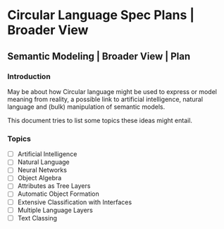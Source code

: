 Circular Language Spec Plans | Broader View
===========================================

Semantic Modeling | Broader View | Plan
---------------------------------------

### Introduction

May be about how Circular language might be used to express or model meaning from reality, a possible link to artificial intelligence, natural language and (bulk) manipulation of semantic models.

This document tries to list some topics these ideas might entail.

### Topics

- [ ] Artificial Intelligence
- [ ] Natural Language
- [ ] Neural Networks
- [ ] Object Algebra
- [ ] Attributes as Tree Layers
- [ ] Automatic Object Formation
- [ ] Extensive Classification with Interfaces
- [ ] Multiple Language Layers
- [ ] Text Classing